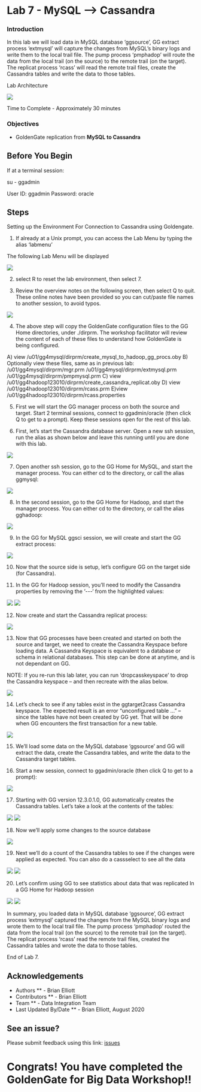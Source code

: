 # Lab 7 -  MySQL --> Cassandra

### Introduction
In this lab we will load data in MySQL database ‘ggsource’, GG extract process ‘extmysql’ will capture the changes from MySQL’s binary logs and write them to the local trail file. The pump process ‘pmphadop’ will route the data from the local trail (on the source) to the remote trail (on the target). The replicat
process ‘rcass’ will read the remote trail files, create the Cassandra tables and write the data to those tables.

Lab Architecture

![](./images/image701_1.png)

Time to Complete -
Approximately 30 minutes

### Objectives

- GoldenGate replication from **MySQL to Cassandra**

## Before You Begin

If at a terminal session:

su - ggadmin

User ID: ggadmin
Password:  oracle

## Steps

 Setting up the Environment For Connection to Cassandra using Goldengate.
    
1. If already at a Unix prompt, you can access the Lab Menu by typing the alias ‘labmenu’

The following Lab Menu will be displayed

![](./images/lab7menu.png)

2. select R to reset the lab environment, then select 7.

3. Review the overview notes on the following screen, then select Q to quit. These online notes have been provided so you can cut/paste file names to another session, to avoid typos.

![](./images/Lab7Menu.png)

4. The above step will copy the GoldenGate configuration files to the GG Home directories, under ./dirprm. The workshop facilitator will review the content of each of these files to understand how GoldenGate is being configured.

A) view /u01/gg4mysql/dirprm/create_mysql_to_hadoop_gg_procs.oby
B) Optionally view these files, same as in previous lab:
/u01/gg4mysql/dirprm/mgr.prm
/u01/gg4mysql/dirprm/extmysql.prm
/u01/gg4mysql/dirprm/pmpmysql.prm
C) view /u01/gg4hadoop123010/dirprm/create_cassandra_replicat.oby
D) view /u01/gg4hadoop123010/dirprm/rcass.prm
E)view /u01/gg4hadoop123010/dirprm/rcass.properties

5. First we will start the GG manager process on both the source and target. Start 2 terminal sessions, connect to ggadmin/oracle (then click Q to get to a prompt). Keep these sessions open for the rest of this lab.

6. First, let’s start the Cassandra database server. Open a new ssh session, run the alias as shown below and leave this running until you are done with this lab.

![](./images/f2.png)

7. Open another ssh session, go to the GG Home for MySQL, and start the manager process. You can either cd to the directory, or call the alias ggmysql:

![](./images/f3.png)

8. In the second session, go to the GG Home for Hadoop, and start the manager process. You can either cd to the directory, or call the alias gghadoop:

![](./images/f4.png)

9. In the GG for MySQL ggsci session, we will create and start the GG extract process:

![](./images/f5.png)

10. Now that the source side is setup, let’s configure GG on the target side (for Cassandra).

11. In the GG for Hadoop session, you’ll need to modify the Cassandra properties by removing the ‘---‘ from the highlighted values:

![](./images/f6.png)
![](./images/f7.png)

12. Now create and start the Cassandra replicat process:

![](./images/f8.png)

13. Now that GG processes have been created and started on both the source and target, we need to create the Cassandra Keyspace before loading data. A Cassandra Keyspace is equivalent to a database or schema in relational databases. This step can be done at anytime, and is not dependant on GG.

NOTE: If you re-run this lab later, you can run ‘dropcasskeyspace’ to drop the Cassandra keyspace – and then recreate with the alias below.

![](./images/f9.png)

14. Let’s check to see if any tables exist in the ggtarget2cass Cassandra keyspace. The expected result is an error “unconfigured table …” – since the tables have not been created by GG yet. That will be done when GG encounters the first transaction for a new table.

![](./images/f10.png)

15. We’ll load some data on the MySQL database ‘ggsource’ and GG will extract the data, create the Cassandra tables, and write the data to the Cassandra target tables.

16. Start a new session, connect to ggadmin/oracle (then click Q to get to a prompt):

![](./images/f11.png)

17. Starting with GG version 12.3.0.1.0, GG automatically creates the Cassandra tables. Let’s take a look at the contents of the tables:

![](./images/f12.png)
![](./images/f13.png)

18. Now we’ll apply some changes to the source database

![](./images/f14.png)

19. Next we’ll do a count of the Cassandra tables to see if the changes were applied as expected. You can also do a cassselect to see all the data

![](./images/f15.png)
![](./images/f16.png)

20. Let’s confirm using GG to see statistics about data that was replicated In a GG Home for Hadoop session

![](./images/f17.png)
![](./images/f18.png)

In summary, you loaded data in MySQL database ‘ggsource’, GG extract process ‘extmysql’ captured the changes from the MySQL binary logs and wrote them to the local trail file. The pump process
‘pmphadop’ routed the data from the local trail (on the source) to the remote trail (on the target). The replicat process ‘rcass’ read the remote trail files, created the Cassandra tables and wrote the data to those tables.

End of Lab 7.

## Acknowledgements

  * Authors ** - Brian Elliott
  * Contributors ** - Brian Elliott
  * Team ** - Data Integration Team
  * Last Updated By/Date ** - Brian Elliott, August 2020

  ## See an issue?

Please submit feedback using this link: [issues](https://github.com/oracle/learning-library/issues) 

# Congrats! You have completed the GoldenGate for Big Data Workshop!! 



